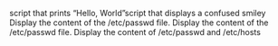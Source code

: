 script that prints “Hello, World”script that displays a confused smiley
Display the content of the /etc/passwd file.
Display the content of the /etc/passwd file.
Display the content of /etc/passwd and /etc/hosts
